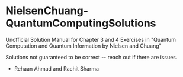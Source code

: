 # NielsenChuang-QuantumComputingSolutions
Unofficial Solution Manual for Chapter 3 and 4 Exercises in "Quantum Computation and Quantum Information by Nielsen and Chuang"

Solutions not guaranteed to be correct -- reach out if there are issues.
- Rehaan Ahmad and Rachit Sharma
